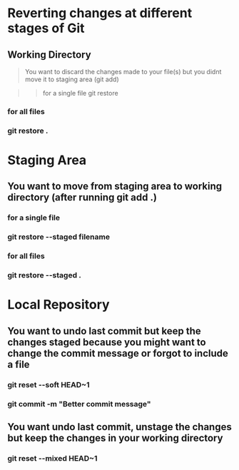 # Reverting changes at different stages of Git

## Working Directory

> You want to discard the changes made to your file(s) but you didnt move it to staging area (git add)

>> for a single file
>> git restore <file name>

   ### for all files
   ### git restore .

# Staging Area

   ## You want to move from staging area to working directory (after running git add .)

   ### for a single file
   ### git restore --staged filename

   ### for all files
   ### git restore --staged .

# Local Repository

   ## You want to undo last commit but keep the changes staged because you might want to change the commit message or forgot to include a file

   ### git reset --soft HEAD~1

   ### git commit -m "Better commit message"


   ## You want undo last commit, unstage the changes but keep the changes in your working directory
   ### git reset --mixed HEAD~1




